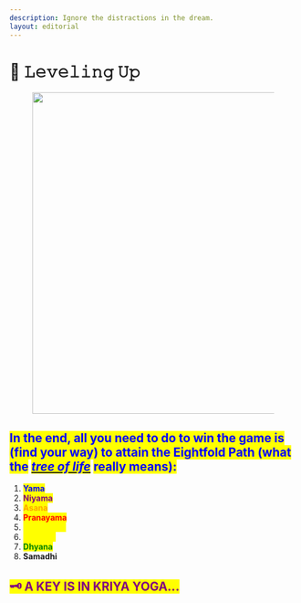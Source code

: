 ```yaml
---
description: Ignore the distractions in the dream.
layout: editorial
---
```


# 🔺 𝙻𝚎𝚟𝚎𝚕𝚒𝚗𝚐 𝚄𝚙

<figure><img src="../../../../../.gitbook/assets/pexels-btgl-♡-18388061.jpg" alt="" width="563"><figcaption></figcaption></figure>

## <mark style="color:blue;">In the end, all you need to do to win the game is (find your way) to attain the Eightfold Path (what the</mark> [_<mark style="color:blue;">tree of life</mark>_](../../../alchemy/the-usdchoice-of-alchemy/undefined-7/by-moses-c.-1400-bce-1/) <mark style="color:blue;">really means):</mark>

1. <mark style="color:blue;">**Yama**</mark>
2. <mark style="color:purple;">**Niyama**</mark>
3. <mark style="color:orange;">**Asana**</mark>
4. <mark style="color:red;">**Pranayama**</mark>
5. <mark style="color:yellow;">**Pratyahara**</mark>
6. <mark style="color:yellow;">**Dharana**</mark>
7. <mark style="color:green;">**Dhyana**</mark>
8. **Samadhi**



## <mark style="color:purple;background-color:yellow;">🗝️ A KEY IS IN KRIYA YOGA...</mark>
